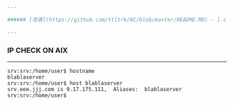 ```yaml
---

###### [改善](https://github.com/ttltrk/0C/blob/master/README.MD) - [.co.](https://github.com/ttltrk/PRG/blob/master/CODING.MD) - [manuals](https://github.com/ttltrk/PRG/blob/master/MAN.MD) - [M](https://github.com/ttltrk/ELSE/blob/master/M/M.MD) - [UX](https://github.com/ttltrk/ELSE/blob/master/M/UX/UX.MD)

---
```


### IP CHECK ON AIX

---

```
srv:srv:/home/user$ hostname
blablaserver
srv:srv:/home/user$ host blablaserver
srv.eee.jjj.com is 9.17.175.111,  Aliases:  blablaserver
srv:srv:/home/user$

```
